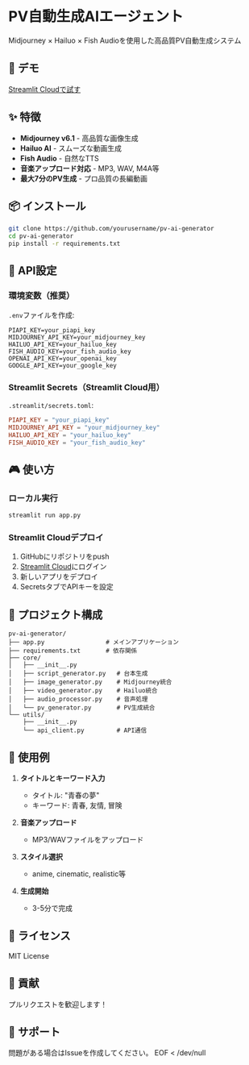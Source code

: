 # PV自動生成AIエージェント

Midjourney × Hailuo × Fish Audioを使用した高品質PV自動生成システム

## 🚀 デモ

[Streamlit Cloudで試す](https://your-app-name.streamlit.app)

## ✨ 特徴

- **Midjourney v6.1** - 高品質な画像生成
- **Hailuo AI** - スムーズな動画生成  
- **Fish Audio** - 自然なTTS
- **音楽アップロード対応** - MP3, WAV, M4A等
- **最大7分のPV生成** - プロ品質の長編動画

## 📦 インストール

```bash
git clone https://github.com/yourusername/pv-ai-generator
cd pv-ai-generator
pip install -r requirements.txt
```

## 🔑 API設定

### 環境変数（推奨）

`.env`ファイルを作成:

```env
PIAPI_KEY=your_piapi_key
MIDJOURNEY_API_KEY=your_midjourney_key
HAILUO_API_KEY=your_hailuo_key
FISH_AUDIO_KEY=your_fish_audio_key
OPENAI_API_KEY=your_openai_key
GOOGLE_API_KEY=your_google_key
```

### Streamlit Secrets（Streamlit Cloud用）

`.streamlit/secrets.toml`:

```toml
PIAPI_KEY = "your_piapi_key"
MIDJOURNEY_API_KEY = "your_midjourney_key"
HAILUO_API_KEY = "your_hailuo_key"
FISH_AUDIO_KEY = "your_fish_audio_key"
```

## 🎮 使い方

### ローカル実行

```bash
streamlit run app.py
```

### Streamlit Cloudデプロイ

1. GitHubにリポジトリをpush
2. [Streamlit Cloud](https://share.streamlit.io)にログイン
3. 新しいアプリをデプロイ
4. SecretsタブでAPIキーを設定

## 📁 プロジェクト構成

```
pv-ai-generator/
├── app.py                 # メインアプリケーション
├── requirements.txt       # 依存関係
├── core/
│   ├── __init__.py
│   ├── script_generator.py   # 台本生成
│   ├── image_generator.py    # Midjourney統合
│   ├── video_generator.py    # Hailuo統合
│   ├── audio_processor.py    # 音声処理
│   └── pv_generator.py       # PV生成統合
└── utils/
    ├── __init__.py
    └── api_client.py         # API通信
```

## 🎯 使用例

1. **タイトルとキーワード入力**
   - タイトル: "青春の夢"
   - キーワード: 青春, 友情, 冒険

2. **音楽アップロード**
   - MP3/WAVファイルをアップロード

3. **スタイル選択**
   - anime, cinematic, realistic等

4. **生成開始**
   - 3-5分で完成

## 📝 ライセンス

MIT License

## 🤝 貢献

プルリクエストを歓迎します！

## 📧 サポート

問題がある場合はIssueを作成してください。
EOF < /dev/null